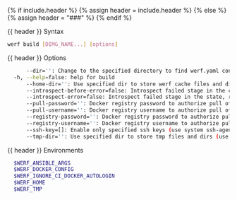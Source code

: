 {% if include.header %}
{% assign header = include.header %}
{% else %}
{% assign header = "###" %}
{% endif %}


{{ header }} Syntax

```bash
werf build [DIMG_NAME...] [options]
```

{{ header }} Options

```bash
      --dir='': Change to the specified directory to find werf.yaml config
  -h, --help=false: help for build
      --home-dir='': Use specified dir to store werf cache files and dirs (use ~/.werf by default)
      --introspect-before-error=false: Introspect failed stage in the clean state, before running all assembly instructions of the stage
      --introspect-error=false: Introspect failed stage in the state, right after running failed assembly instruction
      --pull-password='': Docker registry password to authorize pull of base images
      --pull-username='': Docker registry username to authorize pull of base images
      --registry-password='': Docker registry password to authorize pull of base images
      --registry-username='': Docker registry username to authorize pull of base images
      --ssh-key=[]: Enable only specified ssh keys (use system ssh-agent by default)
      --tmp-dir='': Use specified dir to store tmp files and dirs (use system tmp dir by default)
```

{{ header }} Environments

```bash
  $WERF_ANSIBLE_ARGS                
  $WERF_DOCKER_CONFIG               
  $WERF_IGNORE_CI_DOCKER_AUTOLOGIN  
  $WERF_HOME                        
  $WERF_TMP                         
```

